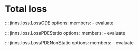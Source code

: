 # Total loss


::: jinns.loss.LossODE
    options:
        members:
            - evaluate

::: jinns.loss.LossPDEStatio
    options:
        members:
            - evaluate

::: jinns.loss.LossPDENonStatio
    options:
        members:
            - evaluate
